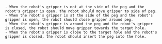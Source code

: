 
    - When the robot's gripper is not at the side of the peg and the robot's gripper is open, the robot should move gripper to side of peg.
    - When the robot's gripper is at the side of the peg and the robot's gripper is open, the robot should close gripper around peg.
    - When the robot's gripper is around the peg and the robot's gripper is closed, the robot should move gripper towards the target hole.
    - When the robot's gripper is close to the target hole and the robot's gripper is closed, the robot should insert the peg into the hole.
